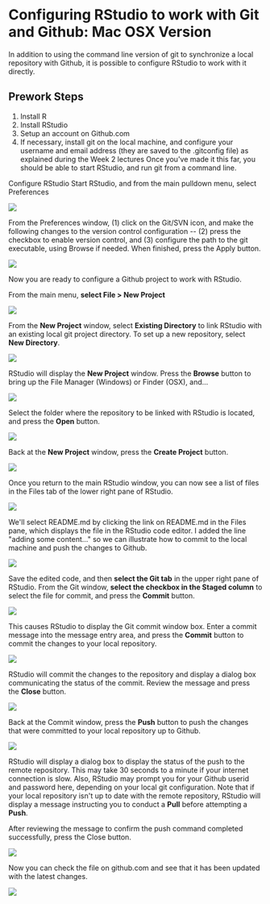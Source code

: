 # Configuring RStudio to work with Git and Github: Mac OSX Version

In addition to using the command line version of git to synchronize a local repository with Github, it is possible to configure RStudio to work with it directly.

## Prework Steps

1. Install R
2. Install RStudio
3. Setup an account on Github.com
4. If necessary, install git on the local machine, and configure your username and email address (they are saved to the .gitconfig file) as explained during the Week 2 lectures
Once you've made it this far, you should be able to start RStudio, and run git from a command line.

Configure RStudio
Start RStudio, and from the main pulldown menu, select Preferences

<img src="./images/configRStudioGit1.png">

From the Preferences window, (1) click on the Git/SVN icon, and make the following changes to the version control configuration -- (2) press the checkbox to enable version control, and (3) configure the path to the git executable, using Browse if needed. When finished, press the Apply button.

<img src="./images/configRStudioGit2.png">

Now you are ready to configure a Github project to work with RStudio.

From the main menu, **select File > New Project**

<img src="./images/configRStudioGit3.png">

From the **New Project** window, select **Existing Directory** to link RStudio with an existing local git project directory. To set up a new repository, select **New Directory**.

<img src="./images/configRStudioGit4.png">

RStudio will display the **New Project** window. Press the **Browse** button to bring up the File Manager (Windows) or Finder (OSX), and...

<img src="./images/configRStudioGit4a.png">

Select the folder where the repository to be linked with RStudio is located, and press the **Open** button.

<img src="./images/configRStudioGit5.png">

Back at the **New Project** window, press the **Create Project** button.

<img src="./images/configRStudioGit6.png">

Once you return to the main RStudio window, you can now see a list of files in the Files tab of the lower right pane of RStudio.

<img src="./images/configRStudioGit7.png">

We'll select README.md by clicking the link on README.md in the Files pane, which displays the file in the RStudio code editor. I added the line "adding some content..." so we can illustrate how to commit to the local machine and push the changes to Github.

<img src="./images/configRStudioGit8.png">

Save the edited code, and then **select the Git tab** in the upper right pane of RStudio. From the Git window, **select the checkbox in the Staged column** to select the file for commit, and press the **Commit** button.

<img src="./images/configRStudioGit9.png">

This causes RStudio to display the Git commit window box. Enter a commit message into the message entry area, and press the **Commit** button to commit the changes to your local repository.

<img src="./images/configRStudioGit10.png">

RStudio will commit the changes to the repository and display a dialog box communicating the status of the commit. Review the message and press the **Close** button.

<img src="./images/configRStudioGit11.png">

Back at the Commit window, press the **Push** button to push the changes that were committed to your local repository up to Github.

<img src="./images/configRStudioGit12.png">

RStudio will display a dialog box to display the status of the push to the remote repository. This may take 30 seconds to a minute if your internet connection is slow. Also, RStudio may prompt you for your Github userid and password here, depending on your local git configuration. Note that if your local repository isn't up to date with the remote repository, RStudio will display a message instructing you to conduct a **Pull** before attempting a **Push**.

After reviewing the message to confirm the push command completed successfully, press the Close button.

<img src="./images/configRStudioGit13.png">

Now you can check the file on github.com and see that it has been updated with the latest changes.

<img src="./images/configRStudioGit14.png">
